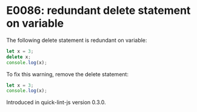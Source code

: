# E0086: redundant delete statement on variable

The following delete statement is redundant on variable:

```javascript
let x = 3;
delete x;
console.log(x);
```

To fix this warning, remove the delete statement:

```javascript
let x = 3;
console.log(x);
```

Introduced in quick-lint-js version 0.3.0.
